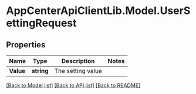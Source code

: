 # AppCenterApiClientLib.Model.UserSettingRequest
## Properties

Name | Type | Description | Notes
------------ | ------------- | ------------- | -------------
**Value** | **string** | The setting value | 

[[Back to Model list]](../README.md#documentation-for-models) [[Back to API list]](../README.md#documentation-for-api-endpoints) [[Back to README]](../README.md)

